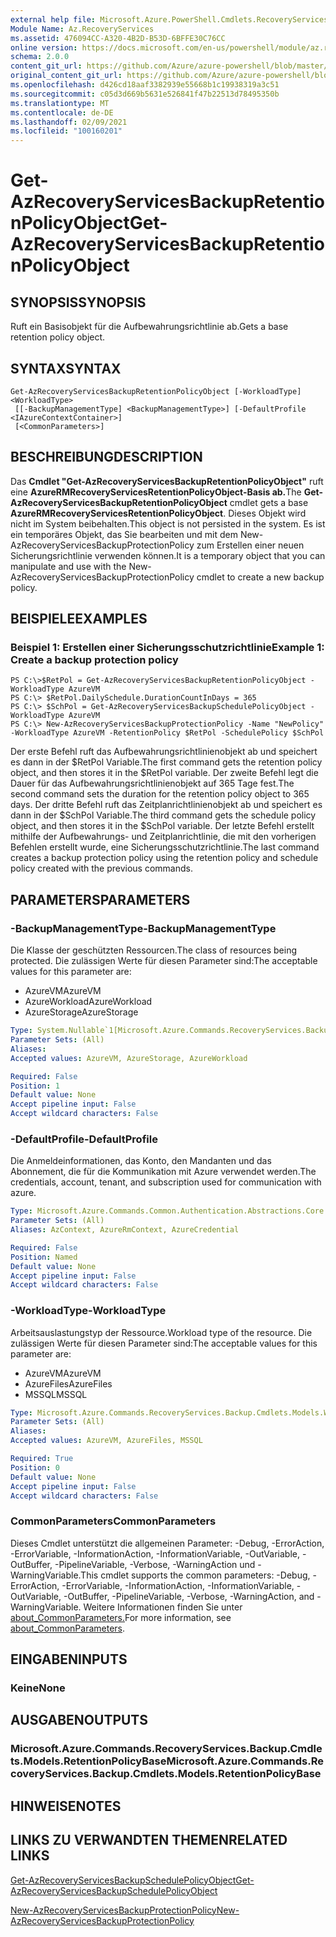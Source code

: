 ```yaml
---
external help file: Microsoft.Azure.PowerShell.Cmdlets.RecoveryServices.Backup.dll-Help.xml
Module Name: Az.RecoveryServices
ms.assetid: 476094CC-A320-4B2D-B53D-6BFFE30C76CC
online version: https://docs.microsoft.com/en-us/powershell/module/az.recoveryservices/get-azrecoveryservicesbackupretentionpolicyobject
schema: 2.0.0
content_git_url: https://github.com/Azure/azure-powershell/blob/master/src/RecoveryServices/RecoveryServices/help/Get-AzRecoveryServicesBackupRetentionPolicyObject.md
original_content_git_url: https://github.com/Azure/azure-powershell/blob/master/src/RecoveryServices/RecoveryServices/help/Get-AzRecoveryServicesBackupRetentionPolicyObject.md
ms.openlocfilehash: d426cd18aaf3382939e55668b1c19938319a3c51
ms.sourcegitcommit: c05d3d669b5631e526841f47b22513d78495350b
ms.translationtype: MT
ms.contentlocale: de-DE
ms.lasthandoff: 02/09/2021
ms.locfileid: "100160201"
---
```

# <span data-ttu-id="2cdcf-101">Get-AzRecoveryServicesBackupRetentionPolicyObject</span><span class="sxs-lookup"><span data-stu-id="2cdcf-101">Get-AzRecoveryServicesBackupRetentionPolicyObject</span></span>

## <span data-ttu-id="2cdcf-102">SYNOPSIS</span><span class="sxs-lookup"><span data-stu-id="2cdcf-102">SYNOPSIS</span></span>
<span data-ttu-id="2cdcf-103">Ruft ein Basisobjekt für die Aufbewahrungsrichtlinie ab.</span><span class="sxs-lookup"><span data-stu-id="2cdcf-103">Gets a base retention policy object.</span></span>

## <span data-ttu-id="2cdcf-104">SYNTAX</span><span class="sxs-lookup"><span data-stu-id="2cdcf-104">SYNTAX</span></span>

```
Get-AzRecoveryServicesBackupRetentionPolicyObject [-WorkloadType] <WorkloadType>
 [[-BackupManagementType] <BackupManagementType>] [-DefaultProfile <IAzureContextContainer>]
 [<CommonParameters>]
```

## <span data-ttu-id="2cdcf-105">BESCHREIBUNG</span><span class="sxs-lookup"><span data-stu-id="2cdcf-105">DESCRIPTION</span></span>
<span data-ttu-id="2cdcf-106">Das **Cmdlet "Get-AzRecoveryServicesBackupRetentionPolicyObject"** ruft eine **AzureRMRecoveryServicesRetentionPolicyObject-Basis ab.**</span><span class="sxs-lookup"><span data-stu-id="2cdcf-106">The **Get-AzRecoveryServicesBackupRetentionPolicyObject** cmdlet gets a base **AzureRMRecoveryServicesRetentionPolicyObject**.</span></span>
<span data-ttu-id="2cdcf-107">Dieses Objekt wird nicht im System beibehalten.</span><span class="sxs-lookup"><span data-stu-id="2cdcf-107">This object is not persisted in the system.</span></span>
<span data-ttu-id="2cdcf-108">Es ist ein temporäres Objekt, das Sie bearbeiten und mit dem New-AzRecoveryServicesBackupProtectionPolicy zum Erstellen einer neuen Sicherungsrichtlinie verwenden können.</span><span class="sxs-lookup"><span data-stu-id="2cdcf-108">It is a temporary object that you can manipulate and use with the New-AzRecoveryServicesBackupProtectionPolicy cmdlet to create a new backup policy.</span></span>

## <span data-ttu-id="2cdcf-109">BEISPIELE</span><span class="sxs-lookup"><span data-stu-id="2cdcf-109">EXAMPLES</span></span>

### <span data-ttu-id="2cdcf-110">Beispiel 1: Erstellen einer Sicherungsschutzrichtlinie</span><span class="sxs-lookup"><span data-stu-id="2cdcf-110">Example 1: Create a backup protection policy</span></span>
```
PS C:\>$RetPol = Get-AzRecoveryServicesBackupRetentionPolicyObject -WorkloadType AzureVM 
PS C:\> $RetPol.DailySchedule.DurationCountInDays = 365
PS C:\> $SchPol = Get-AzRecoveryServicesBackupSchedulePolicyObject -WorkloadType AzureVM 
PS C:\> New-AzRecoveryServicesBackupProtectionPolicy -Name "NewPolicy" -WorkloadType AzureVM -RetentionPolicy $RetPol -SchedulePolicy $SchPol
```

<span data-ttu-id="2cdcf-111">Der erste Befehl ruft das Aufbewahrungsrichtlinienobjekt ab und speichert es dann in der $RetPol Variable.</span><span class="sxs-lookup"><span data-stu-id="2cdcf-111">The first command gets the retention policy object, and then stores it in the $RetPol variable.</span></span>
<span data-ttu-id="2cdcf-112">Der zweite Befehl legt die Dauer für das Aufbewahrungsrichtlinienobjekt auf 365 Tage fest.</span><span class="sxs-lookup"><span data-stu-id="2cdcf-112">The second command sets the duration for the retention policy object to 365 days.</span></span>
<span data-ttu-id="2cdcf-113">Der dritte Befehl ruft das Zeitplanrichtlinienobjekt ab und speichert es dann in der $SchPol Variable.</span><span class="sxs-lookup"><span data-stu-id="2cdcf-113">The third command gets the schedule policy object, and then stores it in the $SchPol variable.</span></span>
<span data-ttu-id="2cdcf-114">Der letzte Befehl erstellt mithilfe der Aufbewahrungs- und Zeitplanrichtlinie, die mit den vorherigen Befehlen erstellt wurde, eine Sicherungsschutzrichtlinie.</span><span class="sxs-lookup"><span data-stu-id="2cdcf-114">The last command creates a backup protection policy using the retention policy and schedule policy created with the previous commands.</span></span>

## <span data-ttu-id="2cdcf-115">PARAMETERS</span><span class="sxs-lookup"><span data-stu-id="2cdcf-115">PARAMETERS</span></span>

### <span data-ttu-id="2cdcf-116">-BackupManagementType</span><span class="sxs-lookup"><span data-stu-id="2cdcf-116">-BackupManagementType</span></span>
<span data-ttu-id="2cdcf-117">Die Klasse der geschützten Ressourcen.</span><span class="sxs-lookup"><span data-stu-id="2cdcf-117">The class of resources being protected.</span></span> <span data-ttu-id="2cdcf-118">Die zulässigen Werte für diesen Parameter sind:</span><span class="sxs-lookup"><span data-stu-id="2cdcf-118">The acceptable values for this parameter are:</span></span>
- <span data-ttu-id="2cdcf-119">AzureVM</span><span class="sxs-lookup"><span data-stu-id="2cdcf-119">AzureVM</span></span> 
- <span data-ttu-id="2cdcf-120">AzureWorkload</span><span class="sxs-lookup"><span data-stu-id="2cdcf-120">AzureWorkload</span></span>
- <span data-ttu-id="2cdcf-121">AzureStorage</span><span class="sxs-lookup"><span data-stu-id="2cdcf-121">AzureStorage</span></span>

```yaml
Type: System.Nullable`1[Microsoft.Azure.Commands.RecoveryServices.Backup.Cmdlets.Models.BackupManagementType]
Parameter Sets: (All)
Aliases:
Accepted values: AzureVM, AzureStorage, AzureWorkload

Required: False
Position: 1
Default value: None
Accept pipeline input: False
Accept wildcard characters: False
```

### <span data-ttu-id="2cdcf-122">-DefaultProfile</span><span class="sxs-lookup"><span data-stu-id="2cdcf-122">-DefaultProfile</span></span>
<span data-ttu-id="2cdcf-123">Die Anmeldeinformationen, das Konto, den Mandanten und das Abonnement, die für die Kommunikation mit Azure verwendet werden.</span><span class="sxs-lookup"><span data-stu-id="2cdcf-123">The credentials, account, tenant, and subscription used for communication with azure.</span></span>

```yaml
Type: Microsoft.Azure.Commands.Common.Authentication.Abstractions.Core.IAzureContextContainer
Parameter Sets: (All)
Aliases: AzContext, AzureRmContext, AzureCredential

Required: False
Position: Named
Default value: None
Accept pipeline input: False
Accept wildcard characters: False
```

### <span data-ttu-id="2cdcf-124">-WorkloadType</span><span class="sxs-lookup"><span data-stu-id="2cdcf-124">-WorkloadType</span></span>
<span data-ttu-id="2cdcf-125">Arbeitsauslastungstyp der Ressource.</span><span class="sxs-lookup"><span data-stu-id="2cdcf-125">Workload type of the resource.</span></span> <span data-ttu-id="2cdcf-126">Die zulässigen Werte für diesen Parameter sind:</span><span class="sxs-lookup"><span data-stu-id="2cdcf-126">The acceptable values for this parameter are:</span></span>
- <span data-ttu-id="2cdcf-127">AzureVM</span><span class="sxs-lookup"><span data-stu-id="2cdcf-127">AzureVM</span></span> 
- <span data-ttu-id="2cdcf-128">AzureFiles</span><span class="sxs-lookup"><span data-stu-id="2cdcf-128">AzureFiles</span></span>
- <span data-ttu-id="2cdcf-129">MSSQL</span><span class="sxs-lookup"><span data-stu-id="2cdcf-129">MSSQL</span></span>

```yaml
Type: Microsoft.Azure.Commands.RecoveryServices.Backup.Cmdlets.Models.WorkloadType
Parameter Sets: (All)
Aliases:
Accepted values: AzureVM, AzureFiles, MSSQL

Required: True
Position: 0
Default value: None
Accept pipeline input: False
Accept wildcard characters: False
```

### <span data-ttu-id="2cdcf-130">CommonParameters</span><span class="sxs-lookup"><span data-stu-id="2cdcf-130">CommonParameters</span></span>
<span data-ttu-id="2cdcf-131">Dieses Cmdlet unterstützt die allgemeinen Parameter: -Debug, -ErrorAction, -ErrorVariable, -InformationAction, -InformationVariable, -OutVariable, -OutBuffer, -PipelineVariable, -Verbose, -WarningAction und -WarningVariable.</span><span class="sxs-lookup"><span data-stu-id="2cdcf-131">This cmdlet supports the common parameters: -Debug, -ErrorAction, -ErrorVariable, -InformationAction, -InformationVariable, -OutVariable, -OutBuffer, -PipelineVariable, -Verbose, -WarningAction, and -WarningVariable.</span></span> <span data-ttu-id="2cdcf-132">Weitere Informationen finden Sie unter [about_CommonParameters.](http://go.microsoft.com/fwlink/?LinkID=113216)</span><span class="sxs-lookup"><span data-stu-id="2cdcf-132">For more information, see [about_CommonParameters](http://go.microsoft.com/fwlink/?LinkID=113216).</span></span>

## <span data-ttu-id="2cdcf-133">EINGABEN</span><span class="sxs-lookup"><span data-stu-id="2cdcf-133">INPUTS</span></span>

### <span data-ttu-id="2cdcf-134">Keine</span><span class="sxs-lookup"><span data-stu-id="2cdcf-134">None</span></span>

## <span data-ttu-id="2cdcf-135">AUSGABEN</span><span class="sxs-lookup"><span data-stu-id="2cdcf-135">OUTPUTS</span></span>

### <span data-ttu-id="2cdcf-136">Microsoft.Azure.Commands.RecoveryServices.Backup.Cmdlets.Models.RetentionPolicyBase</span><span class="sxs-lookup"><span data-stu-id="2cdcf-136">Microsoft.Azure.Commands.RecoveryServices.Backup.Cmdlets.Models.RetentionPolicyBase</span></span>

## <span data-ttu-id="2cdcf-137">HINWEISE</span><span class="sxs-lookup"><span data-stu-id="2cdcf-137">NOTES</span></span>

## <span data-ttu-id="2cdcf-138">LINKS ZU VERWANDTEN THEMEN</span><span class="sxs-lookup"><span data-stu-id="2cdcf-138">RELATED LINKS</span></span>

[<span data-ttu-id="2cdcf-139">Get-AzRecoveryServicesBackupSchedulePolicyObject</span><span class="sxs-lookup"><span data-stu-id="2cdcf-139">Get-AzRecoveryServicesBackupSchedulePolicyObject</span></span>](./Get-AzRecoveryServicesBackupSchedulePolicyObject.md)

[<span data-ttu-id="2cdcf-140">New-AzRecoveryServicesBackupProtectionPolicy</span><span class="sxs-lookup"><span data-stu-id="2cdcf-140">New-AzRecoveryServicesBackupProtectionPolicy</span></span>](./New-AzRecoveryServicesBackupProtectionPolicy.md)


